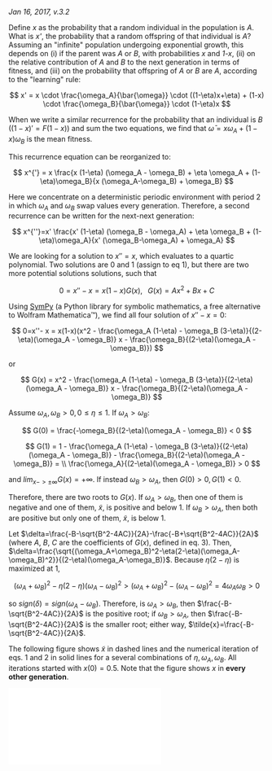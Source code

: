 _Jan 16, 2017, v.3.2_

Define _x_ as the probability that a random individual in the population is _A_. What is _x'_, the probability that a random offspring of that individual is _A_?
Assuming an "infinite" population undergoing exponential growth, this depends on  (i) if the parent was _A_ or _B_, with probabilities _x_ and _1-x_, (ii) on the relative contribution of _A_ and _B_ to the next generation in terms of fitness, and (iii) on the probability that offspring of _A_ or _B_ are _A_, according to the "learning" rule:

$$
x' = x \cdot \frac{\omega_A}{\bar{\omega}} \cdot ((1-\eta)x+\eta) + (1-x) \cdot \frac{\omega_B}{\bar{\omega}} \cdot (1-\eta)x
$$

When we write a similar recurrence for the probability that an individual is _B_ ($(1-x)' = F(1-x)$) and sum the two equations, we find that $\bar{\omega} = x \omega_A + (1-x) \omega_B$ is the mean fitness.

This recurrence equation can be reorganized to:

$$
x^{'} = x \frac{x (1-\eta) (\omega_A - \omega_B) + \eta \omega_A + (1-\eta)\omega_B}{x (\omega_A-\omega_B) + \omega_B}
$$

Here we concentrate on a deterministic periodic environment with period 2 in which $\omega_A$ and $\omega_B$ swap values every generation. Therefore, a second recurrence can be written for the next-next generation:

$$
x^{''}=x' \frac{x' (1-\eta) (\omega_B - \omega_A) + \eta \omega_B + (1-\eta)\omega_A}{x' (\omega_B-\omega_A) + \omega_A}
$$

We are looking for a solution to $x''=x$, which evaluates to a quartic polynomial. Two solutions are 0 and 1 (assign to eq 1), but there are two more potential solutions solutions, such that 

$$
0=x''-x=x(1-x)G(x),
\;\;\;
G(x)=Ax^2+Bx+C
$$

Using [SymPy](http://sympy.org/) (a Python library for symbolic mathematics, a free alternative to Wolfram Mathematica™), we find all four solution of $x''-x=0$:

$$
0=x''- x = x(1-x)(x^2 - \frac{\omega_A (1-\eta) - \omega_B (3-\eta)}{(2-\eta)(\omega_A - \omega_B)} x - \frac{\omega_B}{(2-\eta)(\omega_A - \omega_B)})
$$

or 

$$
G(x) = x^2 - \frac{\omega_A (1-\eta) - \omega_B (3-\eta)}{(2-\eta)(\omega_A - \omega_B)} x - \frac{\omega_B}{(2-\eta)(\omega_A - \omega_B)}
$$

Assume $\omega_A , \omega_B >0, 0 \le \eta \le 1$. If $\omega_A>\omega_B$:

$$
G(0) = \frac{-\omega_B}{(2-\eta)(\omega_A - \omega_B)} < 0
$$

$$
G(1) = 
1 - \frac{\omega_A (1-\eta) - \omega_B (3-\eta)}{(2-\eta)(\omega_A - \omega_B)} - \frac{\omega_B}{(2-\eta)(\omega_A - \omega_B)} = \\
\frac{\omega_A}{(2-\eta)(\omega_A - \omega_B)} > 0
$$

and $lim_{x-> \pm \infty}{G(x)} = +\infty$.  If instead $\omega_B>\omega_A$, then $G(0)>0, G(1)<0$. 

Therefore, there are two roots to $G(x)$. If $\omega_A>\omega_B$, then one of them is negative and one of them, $\tilde{x}$, is positive and below 1. If $\omega_B>\omega_A$, then both are positive but only one of them, $\tilde{x}$,  is below 1.

Let $\delta=\frac{-B-\sqrt{B^2-4AC}}{2A}-\frac{-B+\sqrt{B^2-4AC}}{2A}$ (where _A_, _B_, _C_ are the coefficients of $G(x)$, defined in eq. 3). Then, $\delta=\frac{\sqrt{(\omega_A+\omega_B)^2-\eta(2-\eta)(\omega_A-\omega_B)^2}}{(2-\eta)(\omega_A-\omega_B)}$. Because $\eta(2-\eta)$ is maximized at 1, 

$$
(\omega_A+\omega_B)^2-\eta(2-\eta)(\omega_A-\omega_B)^2 > (\omega_A+\omega_B)^2-(\omega_A-\omega_B)^2=4\omega_A\omega_B>0
$$

so $sign(\delta)=sign(\omega_A-\omega_B)$. Therefore, is $\omega_A>\omega_B$, then $\frac{-B-\sqrt{B^2-4AC}}{2A}$ is the positive root; if $\omega_B>\omega_A$, then $\frac{-B-\sqrt{B^2-4AC}}{2A}$ is the smaller root; either way, $\tilde{x}=\frac{-B-\sqrt{B^2-4AC}}{2A}$.


The following figure shows $\tilde{x}$ in dashed lines and the numerical iteration of eqs. 1 and 2 in solid lines for a several combinations of $\eta, \omega_A, \omega_B$. All iterations started with $x(0)=0.5$. Note that the figure shows _x_ in **every other generation**.

![Solution examples.](figures/sympy_for_uri.pdf)

